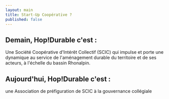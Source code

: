 ```yaml
---
layout: main
title: Start-Up Coopérative ?
published: false
---
```


## Demain, Hop!Durable c'est :

Une Société Coopérative d'Intérêt Collectif (SCIC) qui impulse et porte une dynamique au service de l'aménagement durable du territoire et de ses acteurs, à l'échelle du bassin Rhonalpin.

## Aujourd'hui, Hop!Durable c'est :
une Association de préfiguration de SCIC à la gouvernance collégiale
